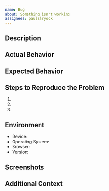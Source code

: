 ```yaml
---
name: Bug
about: Something isn't working
assignees: paulshryock
---
```


## Description

## Actual Behavior

## Expected Behavior

## Steps to Reproduce the Problem

1.
1.
1.

## Environment

- Device: 
- Operating System: 
- Browser: 
- Version: 

## Screenshots

## Additional Context